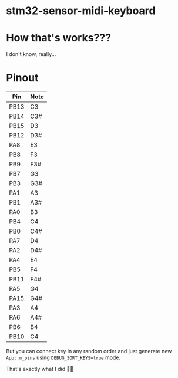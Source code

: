 # stm32-sensor-midi-keyboard

# How that's works???

I don't know, really...

# Pinout

|Pin|Note|
|---|---|
|PB13|C3|
|PB14|C3#|
|PB15|D3|
|PB12|D3#|
|PA8|E3|
|PB8|F3|
|PB9|F3#|
|PB7|G3|
|PB3|G3#|
|PA1|A3|
|PB1|A3#|
|PA0|B3|
|PB4|C4|
|PB0|C4#|
|PA7|D4|
|PA2|D4#|
|PA4|E4|
|PB5|F4|
|PB11|F4#|
|PA5|G4|
|PA15|G4#|
|PA3|A4|
|PA6|A4#|
|PB6|B4|
|PB10|C4|

But you can connect key in any random order and just generate new `App::m_pins` using `DEBUG_SORT_KEYS=true` mode.

That's exactly what I did 🤦‍♂️

